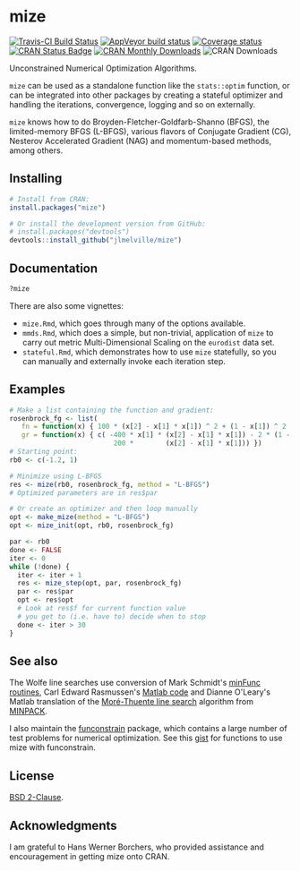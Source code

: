 # mize

[![Travis-CI Build Status](https://travis-ci.org/jlmelville/mize.svg?branch=master)](https://travis-ci.org/jlmelville/mize)
[![AppVeyor build status](https://ci.appveyor.com/api/projects/status/github/jlmelville/mize?branch=master&svg=true)](https://ci.appveyor.com/project/jlmelville/mize)
[![Coverage status](https://codecov.io/gh/jlmelville/mize/branch/master/graph/badge.svg)](https://codecov.io/github/jlmelville/mize?branch=master)
[![CRAN Status Badge](http://www.r-pkg.org/badges/version/mize)](https://cran.r-project.org/package=mize)
[![CRAN Monthly Downloads](https://cranlogs.r-pkg.org/badges/mize)](https://cran.r-project.org/package=mize)
![CRAN Downloads](http://cranlogs.r-pkg.org/badges/grand-total/mize)

Unconstrained Numerical Optimization Algorithms.

`mize` can be used as a standalone function like the `stats::optim` function, 
or can be integrated into other packages by creating a stateful optimizer and 
handling the iterations, convergence, logging and so on externally. 

`mize` knows how to do Broyden-Fletcher-Goldfarb-Shanno (BFGS), 
the limited-memory BFGS (L-BFGS), various flavors of Conjugate Gradient (CG), 
Nesterov Accelerated Gradient (NAG) and momentum-based methods, among others.

## Installing

```R
# Install from CRAN:
install.packages("mize")

# Or install the development version from GitHub:
# install.packages("devtools")
devtools::install_github("jlmelville/mize")
```

## Documentation

```R
?mize
```

There are also some vignettes:

* `mize.Rmd`, which goes through many of the options available.
* `mmds.Rmd`, which does a simple, but non-trivial, application of `mize` to
carry out metric Multi-Dimensional Scaling on the `eurodist` data set.
* `stateful.Rmd`, which demonstrates how to use `mize` statefully, so you can
manually and externally invoke each iteration step.

## Examples

```R
# Make a list containing the function and gradient:
rosenbrock_fg <- list(
   fn = function(x) { 100 * (x[2] - x[1] * x[1]) ^ 2 + (1 - x[1]) ^ 2  },
   gr = function(x) { c( -400 * x[1] * (x[2] - x[1] * x[1]) - 2 * (1 - x[1]),
                          200 *        (x[2] - x[1] * x[1])) })
# Starting point:
rb0 <- c(-1.2, 1)

# Minimize using L-BFGS
res <- mize(rb0, rosenbrock_fg, method = "L-BFGS")
# Optimized parameters are in res$par

# Or create an optimizer and then loop manually
opt <- make_mize(method = "L-BFGS")
opt <- mize_init(opt, rb0, rosenbrock_fg)

par <- rb0
done <- FALSE
iter <- 0
while (!done) {
  iter <- iter + 1
  res <- mize_step(opt, par, rosenbrock_fg)
  par <- res$par
  opt <- res$opt
  # Look at res$f for current function value
  # you get to (i.e. have to) decide when to stop
  done <- iter > 30
}
```

## See also

The Wolfe line searches use conversion of Mark Schmidt's 
[minFunc routines](http://www.cs.ubc.ca/~schmidtm/Software/minFunc.html),
Carl Edward Rasmussen's
[Matlab code](http://learning.eng.cam.ac.uk/carl/code/minimize/) and Dianne 
O'Leary's Matlab translation of the 
[Moré-Thuente line search](http://www.cs.umd.edu/users/oleary/software/)
algorithm from [MINPACK](http://www.netlib.org/minpack/).

I also maintain the [funconstrain](https://github.com/jlmelville/funconstrain) package, which contains a large number of test 
problems for numerical optimization. See this [gist](https://gist.github.com/jlmelville/2cb8905edd0dbc23806d3122a7a05c5d) for functions
to use mize with funconstrain.

## License

[BSD 2-Clause](https://opensource.org/licenses/BSD-2-Clause).

## Acknowledgments

I am grateful to Hans Werner Borchers, who provided assistance and 
encouragement in getting mize onto CRAN.
